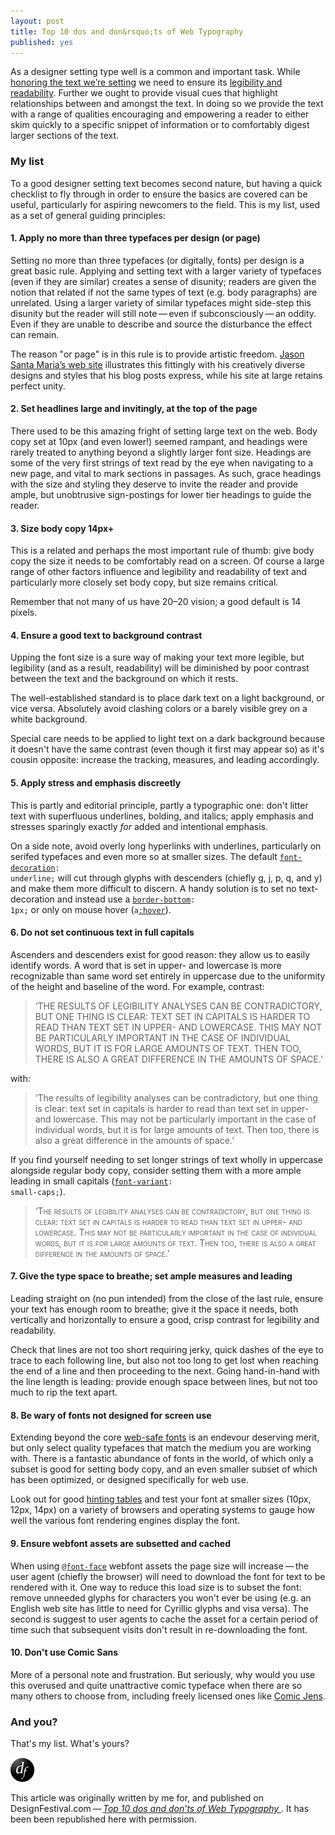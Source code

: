 ```yaml
---
layout: post
title: Top 10 dos and don&rsquo;ts of Web Typography
published: yes
---
```


As a designer setting type well is a common and important task. While <a href="http://designfestival.com/setting-type-on-the-web-an-introduction/" title="DesignFestival.com: Setting Type On the Web: An Introduction">honoring the text we&rsquo;re setting</a> we need to ensure its <a href="http://designfestival.com/achieving-good-legibility-and-readability-on-the-web/" title="DesignFestival.com: Achieving Good Legibility and Readability on the Web">legibility and readability</a>. Further we ought to provide visual cues that highlight relationships between and amongst the text. In doing so we provide the text with a range of qualities encouraging and empowering a reader to either skim quickly to a specific snippet of information or to comfortably digest larger sections of the text.

### My list

To a good designer setting text becomes second nature, but having a quick checklist to fly through in order to ensure the basics are covered can be useful, particularly for aspiring newcomers to the field. This is my list, used as a set of general guiding principles:

#### 1. Apply no more than three typefaces per design (or page)
Setting no more than three typefaces (or digitally, fonts) per design is a great basic rule. Applying and setting text with a larger variety of typefaces (even if they are similar) creates a sense of disunity; readers are given the notion that related if not the same types of text (e.g. body paragraphs) are unrelated. Using a larger variety of similar typefaces might side-step this disunity but the reader will still note&thinsp;&mdash;&thinsp;even if subconsciously&thinsp;&mdash;&thinsp;an oddity. Even if they are unable to describe and source the disturbance the effect can remain.

The reason "or page" is in this rule is to provide artistic freedom. <a href="http://jasonsantamaria.com/articles/" title="JasonSantaMaria.com: Articles Archive">Jason Santa Maria&rsquo;s web site</a> illustrates this fittingly with his creatively diverse designs and styles that his blog posts express, while his site at large retains perfect unity.

#### 2. Set headlines large and invitingly, at the top of the page
There used to be this amazing fright of setting large text on the web. Body copy set at 10px (and even lower!) seemed rampant, and headings were rarely treated to anything beyond a slightly larger font size. Headings are some of the very first strings of text read by the eye when navigating to a new page, and vital to mark sections in passages. As such, grace headings with the size and styling they deserve to invite the reader and provide ample, but unobtrusive sign-postings for lower tier headings to guide the reader.

#### 3. Size body copy 14px+
This is a related and perhaps the most important rule of thumb: give body copy the size it needs to be comfortably read on a screen. Of course a large range of other factors influence and legibility and readability of text and particularly more closely set body copy, but size remains critical.

Remember that not many of us have 20&ndash;20 vision; a good default is 14 pixels.

#### 4. Ensure a good text to background contrast
Upping the font size is a sure way of making your text more legible, but legibility (and as a result, readability) will be diminished by poor contrast between the text and the background on which it rests.

The well-established standard is to place dark text on a light background, or vice versa. Absolutely avoid clashing colors or a barely visible grey on a white background.

Special care needs to be applied to light text on a dark background because it doesn't have the same contrast (even though it first may appear so) as it's cousin opposite: increase the tracking, measures, and leading accordingly.

#### 5. Apply stress and emphasis discreetly
This is partly and editorial principle, partly a typographic one: don't litter text with superfluous underlines, bolding, and italics; apply emphasis and stresses sparingly exactly _for_ added and intentional emphasis.

On a side note, avoid overly long hyperlinks with underlines, particularly on serifed typefaces and even more so at smaller sizes. The default <code><span class="property"><a title="SitePoint.com CSS Reference Guide: text-decoration property" href="http://reference.sitepoint.com/css/text-decoration">font-decoration</a></span>: <span class="attribute">underline</span>;</code> will cut through glyphs with descenders (chiefly g, j, p, q, and y) and make them more difficult to discern. A handy solution is to set no text-decoration and instead use a <code><a title="SitePoint.com CSS Reference Guide: border-bottom property" href="http://reference.sitepoint.com/css/border-bottom"><span class="property">border-bottom</span></a>: <span class="attribute">1px</span>;</code> or only on mouse hover (<code><span class="property">a<a title="SitePoint.com CSS Reference Guide: :hover pseudo-selector" href="http://reference.sitepoint.com/css/pseudoclass-hover">:hover</a></span></code>).

#### 6. Do not set continuous text in full capitals
Ascenders and descenders exist for good reason: they allow us to easily identify words. A word that is set in upper- and lowercase is more recognizable than same word set entirely in uppercase due to the uniformity of the height and baseline of the word. For example, contrast:

<blockquote cite="Hochuli, J. 2008, Detail in Typography, 3rd edition, Hyphen Press, London, p. 24.">
    <p>&lsquo;THE RESULTS OF LEGIBILITY ANALYSES CAN BE CONTRADICTORY, BUT ONE THING IS CLEAR: TEXT SET IN CAPITALS IS HARDER TO READ THAN TEXT SET IN UPPER- AND LOWERCASE. THIS MAY NOT BE PARTICULARLY IMPORTANT IN THE CASE OF INDIVIDUAL WORDS, BUT IT IS FOR LARGE AMOUNTS OF TEXT. THEN TOO, THERE IS ALSO A GREAT DIFFERENCE IN THE AMOUNTS OF SPACE.&rsquo;</p>
</blockquote>

with:

<blockquote cite="Hochuli, J. 2008, Detail in Typography, 3rd edition, Hyphen Press, London, p. 24.">
    <p>&lsquo;The results of legibility analyses can be contradictory, but one thing is clear: text set in capitals is harder to read than text set in upper- and lowercase. This may not be particularly important in the case of individual words, but it is for large amounts of text. Then too, there is also a great difference in the amounts of space.&rsquo;</p>
</blockquote>

If you find yourself needing to set longer strings of text wholly in uppercase alongside regular body copy, consider setting them with a more ample leading in small capitals (<code><a title="SitePoint.com CSS Reference Guide: font-variant property" href="http://reference.sitepoint.com/css/font-variant"><span class="property">font-variant</span></a>: <span class="attribute">small-caps</span>;</code>).

<blockquote cite="Hochuli, J. 2008, Detail in Typography, 3rd edition, Hyphen Press, London, p. 24.">
    <p style="font-variant: small-caps;">&lsquo;The results of legibility analyses can be contradictory, but one thing is clear: text set in capitals is harder to read than text set in upper- and lowercase. This may not be particularly important in the case of individual words, but it is for large amounts of text. Then too, there is also a great difference in the amounts of space.&rsquo;</p>
</blockquote>

#### 7. Give the type space to breathe; set ample measures and leading
Leading straight on (no pun intended) from the close of the last rule, ensure your text has enough room to breathe; give it the space it needs, both vertically and horizontally to ensure a good, crisp contrast for legibility and readability.

Check that lines are not too short requiring jerky, quick dashes of the eye to trace to each following line, but also not too long to get lost when reaching the end of a line and then proceeding to the next. Going hand-in-hand with the line length is leading: provide enough space between lines, but not too much to rip the text apart.

#### 8. Be wary of fonts not designed for screen use
Extending beyond the core <a href="https://secure.wikimedia.org/wikipedia/en/wiki/Web-safe_fonts#Web-safe_fonts" title="Wikipedia (EN): Web typography&thinsp;&mdash;&thinsp;Web-safe fonts">web-safe fonts</a> is an endevour deserving merit, but only select quality typefaces that match the medium you are working with. There is a fantastic abundance of fonts in the world, of which only a subset is good for setting body copy, and an even smaller subset of which has been optimized, or designed specifically for web use.

Look out for good <a href="https://secure.wikimedia.org/wikipedia/en/wiki/Font_hinting" title="Wikipedia (EN): Font hinting">hinting tables</a> and test your font at smaller sizes (10px, 12px, 14px) on a variety of browsers and operating systems to gauge how well the various font rendering engines display the font.

#### 9. Ensure webfont assets are subsetted and cached
When using <a title="SitePoint.com CSS Reference Guide: @font-face property" href="http://reference.sitepoint.com/css/at-fontface"><code><span class="element">@font-face</span></code></a> webfont assets the page size will increase&thinsp;&mdash;&thinsp;the user agent (chiefly the browser) will need to download the font for text to be rendered with it. One way to reduce this load size is to subset the font: remove unneeded glyphs for characters you won't ever be using (e.g. an English web site has little to need for Cyrillic glyphs and visa versa). The second is suggest to user agents to cache the asset for a certain period of time such that subsequent visits don't result in re-downloading the font.

#### 10. Don't use Comic Sans
More of a personal note and frustration. But seriously, why would you use this overused and quite unattractive comic typeface when there are so many others to choose from, including freely licensed ones like <a href="http://klepas.org/comic-jens/#notebook" title="klepas.org: Comic Jens&thinsp;&mdash;&thinsp;no more excuses">Comic Jens</a>.

### And you?

That's my list. What's yours?

<span id="df-logo" class="calloutRight"><img src="/files/images/design-festival-logo-motif.png" alt="An image of the DesignFestival.com logo" title="The DesignFestival.com logo" width="39" height="39" /></span>

<p class="note">This article was originally written by me for, and published on DesignFestival.com&thinsp;&mdash;&thinsp;<em><a href="http://designfestival.com/top-10-dos-and-donts-of-web-typography" title="DesignFestival.com: Top 10 dos and don&rsquo;ts of Web Typography ">Top 10 dos and don&rsquo;ts of Web Typography </a></em>. It has been been republished here with permission.</p>

